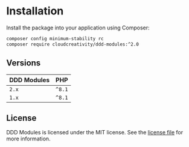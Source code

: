 # Installation

Install the package into your application using Composer:

```bash
composer config minimum-stability rc
composer require cloudcreativity/ddd-modules:^2.0
```

## Versions

| DDD Modules | PHP    |
|-------------|--------|
| `2.x`       | `^8.1` |
| `1.x`       | `^8.1` |

## License

DDD Modules is licensed under the MIT license. See the
[license file](https://github.com/cloudcreativity/ddd-modules/blob/develop/LICENSE) for more information.
